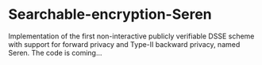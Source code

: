 # Searchable-encryption-Seren
Implementation of the first non-interactive publicly verifiable DSSE scheme with support for forward privacy and Type-II backward privacy, named Seren. The code is coming...
